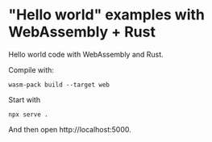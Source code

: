 # "Hello world" examples with WebAssembly + Rust

Hello world code with WebAssembly and Rust.

Compile with:

```
wasm-pack build --target web
```

Start with

```
npx serve .
```

And then open http://localhost:5000.